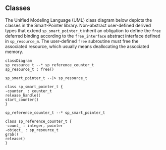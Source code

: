 Classes
-------

The Unified Modeling Language (UML) class diagram below depicts the classes
in the Smart-Pointer library.  Non-abstract user-defined derived types that
extend `sp_smart_pointer_t` inherit an obligation to define the `free` deferred
binding according to the `free_interface` abstract interface defined in 
`sp_resource_m`.  The user-defined `free` subroutine must free the associated
resource, which usually means deallocating the associated memory.

```mermaid
classDiagram
sp_resource_t --* sp_reference_counter_t
sp_resource_t : free()

sp_smart_pointer_t --|> sp_resource_t

class sp_smart_pointer_t {
-counter_ : counter_t
release_handle()
start_counter()
}

sp_reference_counter_t --* sp_smart_pointer_t 

class sp_reference_counter_t {
-count_ : integer, pointer
-object_ : sp_resource_t
grab()
release()   
}
```
